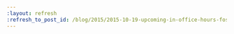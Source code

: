 ```yaml
---
:layout: refresh
:refresh_to_post_id: /blog/2015/2015-10-19-upcoming-in-office-hours-fosdem-planning-session
---
```


